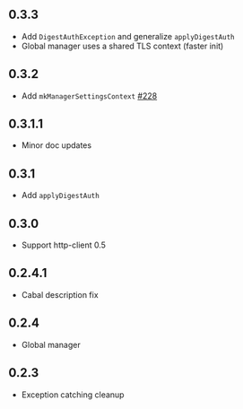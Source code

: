 ## 0.3.3

* Add `DigestAuthException` and generalize `applyDigestAuth`
* Global manager uses a shared TLS context (faster init)

## 0.3.2

* Add `mkManagerSettingsContext` [#228](https://github.com/snoyberg/http-client/issues/228)

## 0.3.1.1

* Minor doc updates

## 0.3.1

* Add `applyDigestAuth`

## 0.3.0

* Support http-client 0.5

## 0.2.4.1

* Cabal description fix

## 0.2.4

* Global manager

## 0.2.3

* Exception catching cleanup

